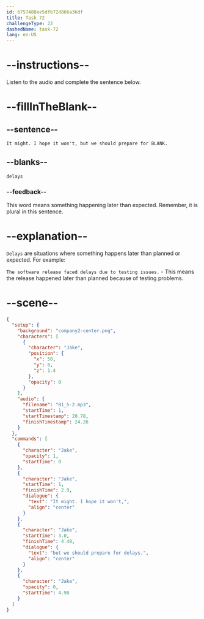 ```yaml
---
id: 6757488ee5dfb72d866a36df
title: Task 72
challengeType: 22
dashedName: task-72
lang: en-US
---
```

<!-- (Audio) Jake: It might. I hope it won't, but we should prepare for delays. -->

# --instructions--

Listen to the audio and complete the sentence below.

# --fillInTheBlank--

## --sentence--

`It might. I hope it won't, but we should prepare for BLANK.`

## --blanks--

`delays`

### --feedback--

This word means something happening later than expected. Remember, it is plural in this sentence.

# --explanation--

`Delays` are situations where something happens later than planned or expected. For example:

`The software release faced delays due to testing issues.` - This means the release happened later than planned because of testing problems.

# --scene--

```json
{
  "setup": {
    "background": "company2-center.png",
    "characters": [
      {
        "character": "Jake",
        "position": {
          "x": 50,
          "y": 0,
          "z": 1.4
        },
        "opacity": 0
      }
    ],
    "audio": {
      "filename": "B1_5-2.mp3",
      "startTime": 1,
      "startTimestamp": 20.78,
      "finishTimestamp": 24.26
    }
  },
  "commands": [
    {
      "character": "Jake",
      "opacity": 1,
      "startTime": 0
    },
    {
      "character": "Jake",
      "startTime": 1,
      "finishTime": 2.9,
      "dialogue": {
        "text": "It might. I hope it won't,",
        "align": "center"
      }
    },
    {
      "character": "Jake",
      "startTime": 3.0,
      "finishTime": 4.48,
      "dialogue": {
        "text": "but we should prepare for delays.",
        "align": "center"
      }
    },
    {
      "character": "Jake",
      "opacity": 0,
      "startTime": 4.98
    }
  ]
}
```
